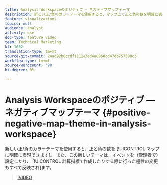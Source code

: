 ```yaml
---
title: Analysis Workspaceのポジティブ — ネガティブマップテーマ
description: 新しい正/負のカラーテーマを使用すると、マップ上で正と負の数を明確に表現できます。 また、この新しいテーマは、（管理で）イベントを設定したとき、または計算指標で作成したときに行った両極性の変更もすべて反映されます。
feature: visualizations
topics: null
audience: analyst
activity: use
doc-type: feature video
team: Technical Marketing
kt: 1662
translation-type: tm+mt
source-git-commit: 24ad92b0ccdf1112e3ed4a0968cd47db757598c3
workflow-type: tm+mt
source-wordcount: '98'
ht-degree: 0%

---
```



# Analysis Workspaceのポジティブ — ネガティブマップテーマ {#positive-negative-map-theme-in-analysis-workspace}

新しい正/負のカラーテーマを使用すると、正と負の数を [!UICONTROL マップに明確に表現できます]。 また、この新しいテーマは、イベントを（管理者で）設定したり、 [!UICONTROL 計算指標で作成したりする際に行った極性の変更もすべて反映され]ます。

>[!VIDEO](https://video.tv.adobe.com/v/23127/?quality=12)
